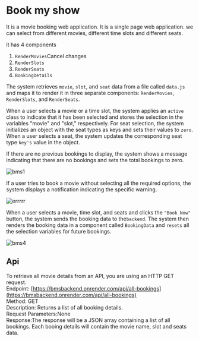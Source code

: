 # Book my show

It is a movie booking web application. It is a single page web application. we can select from different movies, different time slots and different seats.

it has 4 components 
  1. `RenderMovies`Cancel changes
  2. `RenderSlots`
  3. `RenderSeats`
  4. `BookingDetails`
  
The system retrieves `movie`, `slot`, and `seat` data from a file called `data.js` and maps it to render it in three separate components: `RenderMovies`, `RenderSlots`, and `RenderSeats`.

When a user selects a movie or a time slot, the system applies an `active` class to indicate that it has been selected and stores the selection in the variables "movie" and "slot," respectively. For seat selection, the system initializes an object with the seat types as keys and sets their values to `zero`. When a user selects a seat, the system updates the corresponding seat type `key's` value in the object.

If there are no previous bookings to display, the system shows a message indicating that there are no bookings and sets the total bookings to zero.

![bms1](https://user-images.githubusercontent.com/102259781/230596170-db1f534d-7c04-4b0c-aa4c-9d7e34ff1b25.PNG)

If a user tries to book a movie without selecting all the required options, the system displays a notification indicating the specific warning.

![errrrr](https://user-images.githubusercontent.com/102259781/232031803-63958d99-3188-49b1-b559-c1bc0634cf89.PNG)
 
When a user selects a movie, time slot, and seats and clicks the `"Book Now"` button, the system sends the booking data to the`backend`. The system then renders the booking data in a component called `BookingData` and `resets` all the selection variables for future bookings.

![bms4](https://user-images.githubusercontent.com/102259781/230596855-b5c74a63-3c42-4793-952e-3a1539f0ac4a.PNG)

## Api

To retrieve all movie details from an API, you are using an HTTP GET request. <br />
Endpoint: [https://bmsbackend.onrender.com/api/all-bookings](https://bmsbackend.onrender.com/api/all-bookings) <br />
Method: GET<br />
Description: Returns a list of all booking details. <br />
Request Parameters:None <br />
Response:The response will be a JSON array containing a list of all bookings. Each booing details will contain the movie name, slot and seats data. <br />




